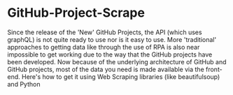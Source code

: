 # GitHub-Project-Scrape
Since the release of the 'New' GitHub Projects, the API (which uses graphQL) is not quite ready to use nor is it easy to use. More 'traditional' approaches to getting data like through the use of RPA is also near impossible to get working due to the way that the GitHub projects have been developed. Now because of the underlying architecture of GitHub and GitHub projects, most of the data you need is made available via the front-end. Here's how to get it using Web Scraping libraries (like beautifulsoup) and Python
